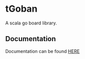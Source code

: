 tGoban
============
A scala go board library.

Documentation
-------------
Documentation can be found [HERE](http://kapunga.github.io/tgoban/)
